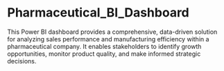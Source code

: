# Pharmaceutical_BI_Dashboard
This Power BI dashboard provides a comprehensive, data-driven solution for analyzing sales performance and manufacturing efficiency within a pharmaceutical company. It enables stakeholders to identify growth opportunities, monitor product quality, and make informed strategic decisions.
